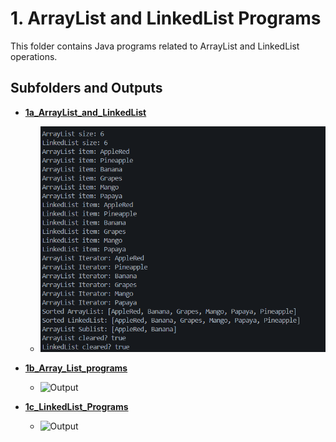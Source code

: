 # 1. ArrayList and LinkedList Programs

This folder contains Java programs related to ArrayList and LinkedList operations.

## Subfolders and Outputs

- **[1a_ArrayList_and_LinkedList](./1a_ArrayList_and_LinkedList)**
  - ![Output](https://github.com/ShettyVinith/Basics-of-Java-Programming/blob/main/1_ArrayList_and_LinkedList/1a_ArrayList_and_LinkedList/1a.png)

- **[1b_Array_List_programs](./1b_Array_List_programs)**
  - ![Output](./1b_Array_List_programs/output.png)

- **[1c_LinkedList_Programs](./1c_LinkedList_Programs)**
  - ![Output](./1c_LinkedList_Programs/output.png)

